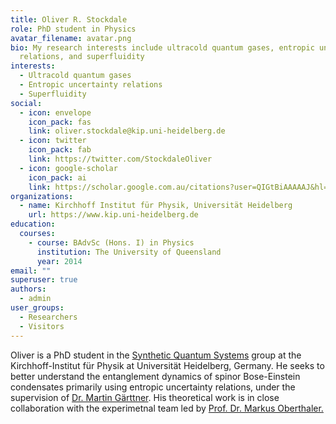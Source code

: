 ```yaml
---
title: Oliver R. Stockdale
role: PhD student in Physics
avatar_filename: avatar.png
bio: My research interests include ultracold quantum gases, entropic uncertainty
  relations, and superfluidity
interests:
  - Ultracold quantum gases
  - Entropic uncertainty relations
  - Superfluidity
social:
  - icon: envelope
    icon_pack: fas
    link: oliver.stockdale@kip.uni-heidelberg.de
  - icon: twitter
    icon_pack: fab
    link: https://twitter.com/StockdaleOliver
  - icon: google-scholar
    icon_pack: ai
    link: https://scholar.google.com.au/citations?user=QIGtBiAAAAAJ&hl=en
organizations:
  - name: Kirchhoff Institut für Physik, Universität Heidelberg
    url: https://www.kip.uni-heidelberg.de
education:
  courses:
    - course: BAdvSc (Hons. I) in Physics
      institution: The University of Queensland
      year: 2014
email: ""
superuser: true
authors:
  - admin
user_groups:
  - Researchers
  - Visitors
---
```

Oliver is a PhD student in the [Synthetic Quantum Systems](http://www.kip.uni-heidelberg.de/synqs/) group at the Kirchhoff-Institut für Physik at Universität Heidelberg, Germany. He seeks to better understand the entanglement dynamics of spinor Bose-Einstein condensates primarily using entropic uncertainty relations, under the supervision of [Dr. Martin Gärttner](http://www.kip.uni-heidelberg.de/user/marting/?lang=en). His theoretical work is in close collaboration with the experimetnal team led by [Prof. Dr. Markus Oberthaler.](http://www.kip.uni-heidelberg.de/matterwave/)